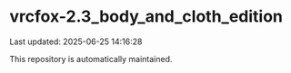# vrcfox-2.3_body_and_cloth_edition

Last updated: 2025-06-25 14:16:28

This repository is automatically maintained.
